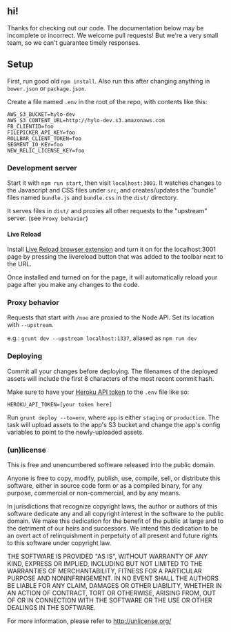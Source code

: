 ## hi!

Thanks for checking out our code. The documentation below may be incomplete or incorrect. We welcome pull requests! But we're a very small team, so we can't guarantee timely responses.

## Setup

First, run good old `npm install`. Also run this after changing anything in `bower.json` or `package.json`.

Create a file named `.env` in the root of the repo, with contents like this:

```
AWS_S3_BUCKET=hylo-dev
AWS_S3_CONTENT_URL=http://hylo-dev.s3.amazonaws.com
FB_CLIENTID=foo
FILEPICKER_API_KEY=foo
ROLLBAR_CLIENT_TOKEN=foo
SEGMENT_IO_KEY=foo
NEW_RELIC_LICENSE_KEY=foo
```

### Development server

Start it with `npm run start`, then visit `localhost:3001`. It watches changes to the Javascript and CSS files under `src`, and creates/updates the "bundle" files named `bundle.js` and `bundle.css` in the `dist/` directory.

It serves files in `dist/` and proxies all other requests to the "upstream" server. (see `Proxy behavior`)

#### Live Reload

Install [Live Reload browser extension](https://chrome.google.com/webstore/detail/livereload/jnihajbhpnppcggbcgedagnkighmdlei?hl=en) and turn it on for the
localhost:3001 page by pressing the livereload button that was added to the toolbar next to the URL.

Once installed and turned on for the page, it will automatically reload your page after you make any changes
to the code.

### Proxy behavior

Requests that start with `/noo` are proxied to the Node API. Set its location with `--upstream`.

e.g.: `grunt dev --upstream localhost:1337`, aliased as `npm run dev`

### Deploying

Commit all your changes before deploying. The filenames of the deployed assets will include the first 8 characters of the most recent commit hash.

Make sure to have your [Heroku API token](https://heroku.com/account) to the `.env` file like so:

```
HEROKU_API_TOKEN=[your token here]
```

Run `grunt deploy --to=env`, where `app` is either `staging` or `production`. The task will upload assets to the app's S3 bucket and change the app's config variables to point to the newly-uploaded assets.

### (un)license

This is free and unencumbered software released into the public domain.

Anyone is free to copy, modify, publish, use, compile, sell, or distribute this software, either in source code form or as a compiled binary, for any purpose, commercial or non-commercial, and by any means.

In jurisdictions that recognize copyright laws, the author or authors of this software dedicate any and all copyright interest in the software to the public domain. We make this dedication for the benefit of the public at large and to the detriment of our heirs and successors. We intend this dedication to be an overt act of relinquishment in perpetuity of all present and future rights to this software under copyright law.

THE SOFTWARE IS PROVIDED "AS IS", WITHOUT WARRANTY OF ANY KIND, EXPRESS OR IMPLIED, INCLUDING BUT NOT LIMITED TO THE WARRANTIES OF MERCHANTABILITY, FITNESS FOR A PARTICULAR PURPOSE AND NONINFRINGEMENT. IN NO EVENT SHALL THE AUTHORS BE LIABLE FOR ANY CLAIM, DAMAGES OR OTHER LIABILITY, WHETHER IN AN ACTION OF CONTRACT, TORT OR OTHERWISE, ARISING FROM, OUT OF OR IN CONNECTION WITH THE SOFTWARE OR THE USE OR OTHER DEALINGS IN THE SOFTWARE.

For more information, please refer to http://unlicense.org/
